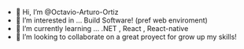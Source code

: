 - 👋 Hi, I’m @Octavio-Arturo-Ortiz
- 👀 I’m interested in ... Build Software! (pref web enviroment)
- 🌱 I’m currently learning ... .NET , React , React-native
- 💞️ I’m looking to collaborate on a great proyect for grow up my skills! 

<!---
Octavio-Arturo-Ortiz/Octavio-Arturo-Ortiz is a ✨ special ✨ repository because its `README.md` (this file) appears on your GitHub profile.
You can click the Preview link to take a look at your changes.
--->
